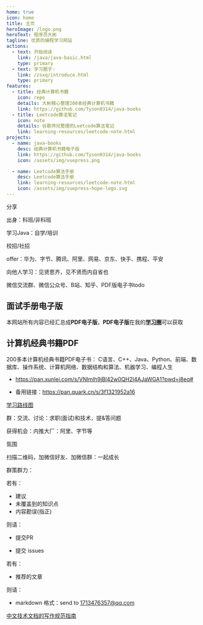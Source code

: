 ```yaml
---
home: true
icon: home
title: 主页
heroImage: /logo.png
heroText: 程序员大彬
tagline: 优质的编程学习网站
actions:
  - text: 开始阅读
    link: /java/java-basic.html
    type: primary
  - text: 学习圈子💡
    link: /zsxq/introduce.html
    type: primary
features:
  - title: 经典计算机书籍
    icon: repo
    details: 大彬精心整理200本经典计算机书籍
    link: https://github.com/Tyson0314/java-books
  - title: Leetcode算法笔记
    icon: note
    details: 谷歌师兄整理的Leetcode算法笔记
    link: learning-resources/leetcode-note.html
projects:
  - name: java-books
    desc: 经典计算机书籍电子版
    link: https://github.com/Tyson0314/java-books
    icon: /assets/img/vuepress.png

  - name: Leetcode算法手册
    desc: Leetcode算法手册
    link: learning-resources/leetcode-note.html
    icon: /assets/img/vuepress-hope-logo.svg
---
```










分享

出身：科班/非科班

学习Java：自学/培训

校招/社招

offer：华为、字节、腾讯、阿里、网易、京东、快手、携程、平安

向他人学习：见贤思齐，见不贤而内自省也

微信交流群、微信公众号、B站、知乎、PDF版电子书todo



## 面试手册电子版

本网站所有内容已经汇总成**PDF电子版**，**PDF电子版**在我的[**学习圈**](zsxq/introduce.md)可以获取

## 计算机经典书籍PDF

200多本计算机经典书籍PDF电子书：
C语言、C++、Java、Python、前端、数据库、操作系统、计算机网络、数据结构和算法、机器学习、编程人生

+ https://pan.xunlei.com/s/VNlmlh9jBl42w0QH2l4AJaWGA1?pwd=j8eq#

+ 备用链接：https://pan.quark.cn/s/3f1321952a16

[学习路线图](G:\重新学习java\3学习笔记版\20240529来自李金燕分享_Java面试手册\java学习路线.xmind)



群：交流、讨论：求职(面试)和技术，提&答问题

获得机会：内推大厂：阿里、字节等

氛围



扫描二维码，加微信好友、加微信群：一起成长

群策群力：

若有：

+ 建议
+ 未覆盖到的知识点
+ 内容勘误(指正)

则请：

+ 提交PR

+ 提交 issues 

若有：

+ 推荐的文章

则请：

+ markdown 格式：send to 1713476357@qq.com

[中文技术文档的写作规范指南](https://github.com/ruanyf/document-style-guide)
